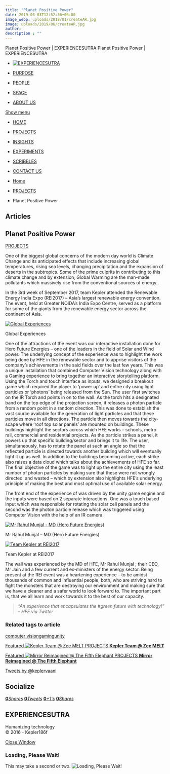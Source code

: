 ```yaml
---
title: "Planet Positive Power"
date: 2019-06-03T12:52:36+06:00
image_webp: uploads/2018/01/createAR.jpg
image: uploads/2019/06/createAR.jpg
author: 
description : ""
---
```


Planet Positive Power | EXPERIENCESUTRA                          Planet Positive Power | EXPERIENCESUTRA                                   

*   [![EXPERIENCESUTRA](/wp-content/themes/tresor-theme/images/logo.png)](http://experiencesutra.com/)

*   [PURPOSE](http://experiencesutra.com/purpose/)
*   [PEOPLE](http://experiencesutra.com/people/)
*   [SPACE](http://experiencesutra.com/gallery/space/)
*   [ABOUT US](http://experiencesutra.com/about-us/)

 [Show menu](#dat-menu)

*   [HOME](http://experiencesutra.com/)
*   [PROJECTS](http://experiencesutra.com/category/projects/)
*   [INSIGHTS](http://experiencesutra.com/category/insights/)
*   [EXPERIMENTS](http://experiencesutra.com/category/experiments/)
*   [SCRIBBLES](http://experiencesutra.com/category/scribbles/)
*   [CONTACT US](http://experiencesutra.com/contact-us/)

*   [Home](http://experiencesutra.com)
*   [PROJECTS](http://experiencesutra.com/category/projects/)
*   Planet Positive Power

Articles
--------

Planet Positive Power
---------------------

[PROJECTS](http://experiencesutra.com/category/projects/)

One of the biggest global concerns of the modern day world is Climate Change and its anticipated effects that include increasing global temperatures, rising sea levels, changing precipitation and the expansion of deserts in the subtropics. Some of the prime culprits in contributing to this climate change and by extension, Global Warming are the man-made pollutants which massively rise from the conventional sources of energy .

In the 3rd week of September 2017, team Kepler attended the Renewable Energy India Expo (REI2017) – Asia’s largest renewable energy convention. The event, held at Greater NOIDA’s India Expo Centre, served as a platform for some of the giants from the renewable energy sector across the continent of Asia.

[![Global Experiences](http://experiencesutra.com/wp-content/uploads/2017/10/WhatsApp-Image-2017-10-25-at-07.45.33.jpeg)](http://experiencesutra.com/wp-content/uploads/2017/10/WhatsApp-Image-2017-10-25-at-07.45.33.jpeg)

Global Experiences

One of the attractions of the event was our interactive installation done for Hero Future Energies – one of the leaders in the field of Solar and Wind power. The underlying concept of the experience was to highlight the work being done by HFE in the renewable sector and to apprise visitors of the company’s achievements in the said fields over the last few years. This was a unique installation that combined Computer Vision technology along with a Gaming experience to bring together an interactive storytelling platform. Using the Torch and touch interface as inputs, we designed a breakout game which required the player to ‘power up’ and entire city using light particles or ‘photons’ being released from the Sun. The user first switches on the IR Torch and points in on to the wall. As the torch hits a designated band on the top edge of the projection screen, it releases a photon particle from a random point in a random direction. This was done to establish the vast source available for the generation of light particles and that these particles move in all directions. The particle then moves towards the city-scape where ‘roof top solar panels’ are mounted on buildings. These buildings highlight the sectors across which HFE works – schools, metro rail, commercial and residential projects. As the particle strikes a panel, it powers up that specific building/sector and brings it to life. The user, simultaneously, has to rotate the panel at such an angle so that the reflected particle is directed towards another building which will eventually light it up as well. In addition to the buildings becoming active, each strike also raises a data cloud which talks about the achievements of HFE so far. The final objective of the game was to light up the entire city using the least number of photon particles by making sure that these were not wrongly directed  and wasted – which by extension also highlights HFE’s underlying principle of making the best and most optimal use of available solar energy.

The front end of the experience of was driven by the unity game engine and the inputs were based on 2 separate interactions. One was a touch based input which was responsible for rotating the solar cell panels and the second was the photon particle release which was triggered using Computer Vision with the help of an IR camera.

[![Mr Rahul Munjal - MD (Hero Future Energies)](http://experiencesutra.com/wp-content/uploads/2017/10/1.jpg)](http://experiencesutra.com/wp-content/uploads/2017/10/1.jpg)

Mr Rahul Munjal – MD (Hero Future Energies)

[![Team Kepler at REI2017](http://experiencesutra.com/wp-content/uploads/2017/10/2.jpeg)](http://experiencesutra.com/wp-content/uploads/2017/10/2.jpeg)

Team Kepler at REI2017

The wall was experienced by the MD of HFE, Mr Rahul Munjal ; their CEO, Mr Jain and a few current and ex-ministers of the energy sector. Being present at the REI event was a heartening experience – to be amidst thousands of common and influential people, both, who are striving hard to fight the monsters that are destroying our environment and making sure that we have a cleaner and a safer world to look forward to. The important part is, that we all learn and work towards it to the best of our capacity.

> _“An experience that encapsulates the #green future with technology!” – HFE via Twitter_

### Related tags to article

[computer vision](http://experiencesutra.com/tag/computer-vision/)[gaming](http://experiencesutra.com/tag/gaming/)[unity](http://experiencesutra.com/tag/unity/)

[Featured ![Kepler Team @ Zee MELT](http://experiencesutra.com/wp-content/uploads/2017/06/DBJ3mvoUMAAervs-397x310_c.jpg)   PROJECTS **Kepler Team @ Zee MELT**](http://experiencesutra.com/projects/kepler-team-zee-melt/) 

[Featured ![Mirror Reimagined @ The Fifth Elephant](http://experiencesutra.com/wp-content/uploads/2018/08/10-397x310_c.jpg)   PROJECTS **Mirror Reimagined @ The Fifth Elephant**](http://experiencesutra.com/projects/mirror-reimagined-the-fifth-elephant/) 

[Tweets by @keplervaani](https://twitter.com/twitterdev)

Socialize
---------

[**0**_Shares_](http://www.facebook.com/sharer/sharer.php?u=http://experiencesutra.com) [**0**_Tweets_](#) [**0**_+1's_](https://plus.google.com/share?url=http://experiencesutra.com) [**0**_Shares_](http://www.linkedin.com/shareArticle?mini=true&url=http://experiencesutra.com&title=EXPERIENCESUTRA+-+Humanizing+Technology)

EXPERIENCESUTRA
---------------

Humanizing technology  
© 2016 - Kepler186f

[Close Window](#)

### Loading, Please Wait!

This may take a second or two. ![Loading, Please Wait!](http://experiencesutra.com/wp-content/themes/tresor-theme/images/loading.gif "Loading, Please Wait!")